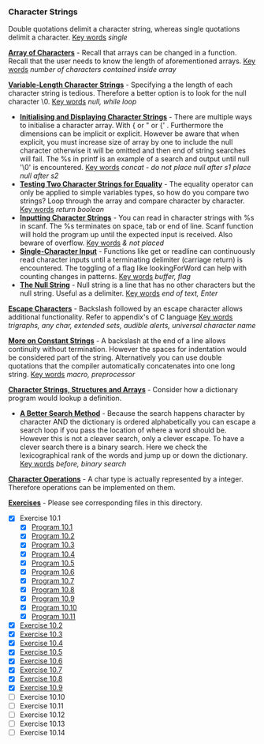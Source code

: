 ### Character Strings

Double quotations delimit a character string, whereas single quotations delimit a character. <u>Key words</u> *single*

<u>**Array of Characters**</u> - Recall that arrays can be changed in a function. Recall that the user needs to know the length of aforementioned arrays. <u>Key words</u> *number of characters contained inside array*

<u>**Variable-Length Character Strings**</u> - Specifying a the length of each character string is tedious. Therefore a better option is to look for the null character \0. <u>Key words</u> *null, while loop*

* <u>**Initialising and Displaying Character Strings**</u> - There are multiple ways to initialise a character array. With { or " or {' . Furthermore the dimensions can be implicit or explicit. However be aware that when explicit, you must increase size of array by one to include the null character otherwise it will be omitted and then end of string searches will fail. The %s in printf is an example of a search and output until null '\0' is encountered. <u>Key words</u> *concat - do not place null after s1 place null after s2*
* <u>**Testing Two Character Strings for Equality**</u> - The equality operator can only be applied to simple variables types, so how do you compare two strings? Loop through the array and compare character by character. <u>Key words</u> *return boolean*
* <u>**Inputting Character Strings**</u> - You can read in character strings with %s in scanf. The %s terminates on space, tab or end of line. Scanf function will hold the program up until the expected input is received. Also beware of overflow. <u>Key words</u> *& not placed*
* <u>**Single-Character Input**</u> - Functions like get or readline can continuously read character inputs until a terminating delimiter (carriage return) is encountered. The toggling of a flag like lookingForWord can help with counting changes in patterns. <u>Key words</u> *buffer, flag*
* <u>**The Null String**</u> - Null string is a line that has no other characters but the null string. Useful as a delimiter. <u>Key words</u> *end of text, Enter*

<u>**Escape Characters**</u> - Backslash followed by an escape character allows additional functionality. Refer to appendix's of C language <u>Key words</u> *trigraphs, any char, extended sets, audible alerts, universal character name*

<u>**More on Constant Strings**</u> - A backslash at the end of a line allows continuity without termination. However the spaces for indentation would be considered part of the string. Alternatively you can use double quotations that the compiler automatically concatenates into one long string. <u>Key words</u> *macro, preprocessor*

<u>**Character Strings, Structures and Arrays**</u> - Consider how  a dictionary program would lookup a definition.

* <u>**A Better Search Method**</u> - Because the search happens character by character AND the dictionary is ordered alphabetically you can escape a search loop if you pass the location of where a word should be. However this is not a cleaver search, only a clever escape. To have a clever search there is a binary search. Here we check the lexicographical rank of the words and jump up or down the dictionary. <u>Key words</u> *before, binary search*

<u>**Character Operations**</u> - A char type is actually represented by a integer. Therefore operations can be implemented on them.

<u>**Exercises**</u> - Please see corresponding files in this directory.

- [x] Exercise 10.1
  - [x] [Program 10.1](Exercise_10.1/Program_10.1.c)
  - [x] [Program 10.2](Exercise_10.1/Program_10.2.c)
  - [x] [Program 10.3](Exercise_10.1/Program_10.3.c)
  - [x] [Program 10.4](Exercise_10.1/Program_10.4.c)
  - [x] [Program 10.5](Exercise_10.1/Program_10.5.c)
  - [x] [Program 10.6](Exercise_10.1/Program_10.6.c)
  - [x] [Program 10.7](Exercise_10.1/Program_10.7.c)
  - [x] [Program 10.8](Exercise_10.1/Program_10.8.c)
  - [x] [Program 10.9](Exercise_10.1/Program_10.9.c)
  - [x] [Program 10.10](Exercise_10.1/Program_10.10.c)
  - [x] [Program 10.11](Exercise_10.1/Program_10.11.c)
- [x] [Exercise 10.2](Exercise_10.2.c)
- [x] [Exercise 10.3](Exercise_10.3.c)
- [x] [Exercise 10.4](Exercise_10.4.c)
- [x] [Exercise 10.5](Exercise_10.5.c)
- [x] [Exercise 10.6](Exercise_10.6.c)
- [x] [Exercise 10.7](Exercise_10.7.c)
- [x] [Exercise 10.8](Exercise_10.8.c)
- [x] [Exercise 10.9](Exercise_10.9.c)
- [ ] Exercise 10.10
- [ ] Exercise 10.11
- [ ] Exercise 10.12
- [ ] Exercise 10.13
- [ ] Exercise 10.14
